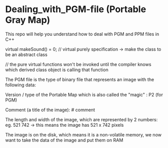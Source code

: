 # Dealing_with_PGM-file (Portable Gray Map)
This repo will help you understand how to deal with PGM and PPM files in C++

virtual makeSound() = 0; // virtual purely specification -> make the class to be an abstract class

// the pure virtual functions won't be invoked until the compiler knows which derived class object is calling that function 

The PGM file is the type of binary file that represents an image with the following data:

Version / type of the Portable Map which is also called the "magic" : P2 (for PGM)

Comment (a title of the image): # comment

The length and width of the image, which are represented by 2 numbers: eg. 521 742
-> this means the image has 521 x 742 pixels

The image is on the disk, which means it is a non-volatile memory, we now want to take the data of the image and put them on RAM 

